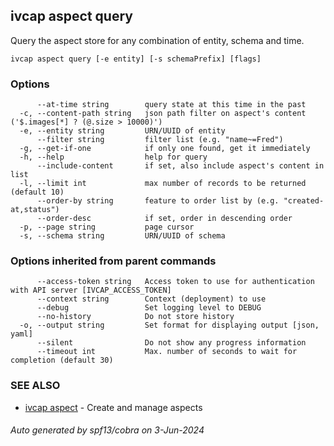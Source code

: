 ## ivcap aspect query

Query the aspect store for any combination of entity, schema and time.

```
ivcap aspect query [-e entity] [-s schemaPrefix] [flags]
```

### Options

```
      --at-time string        query state at this time in the past
  -c, --content-path string   json path filter on aspect's content ('$.images[*] ? (@.size > 10000)')
  -e, --entity string         URN/UUID of entity
      --filter string         filter list (e.g. "name~=Fred")
  -g, --get-if-one            if only one found, get it immediately
  -h, --help                  help for query
      --include-content       if set, also include aspect's content in list
  -l, --limit int             max number of records to be returned (default 10)
      --order-by string       feature to order list by (e.g. "created-at,status")
      --order-desc            if set, order in descending order
  -p, --page string           page cursor
  -s, --schema string         URN/UUID of schema
```

### Options inherited from parent commands

```
      --access-token string   Access token to use for authentication with API server [IVCAP_ACCESS_TOKEN]
      --context string        Context (deployment) to use
      --debug                 Set logging level to DEBUG
      --no-history            Do not store history
  -o, --output string         Set format for displaying output [json, yaml]
      --silent                Do not show any progress information
      --timeout int           Max. number of seconds to wait for completion (default 30)
```

### SEE ALSO

* [ivcap aspect](ivcap_aspect.md)	 - Create and manage aspects

###### Auto generated by spf13/cobra on 3-Jun-2024
